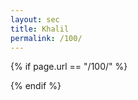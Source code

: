 ```yaml
---
layout: sec
title: Khalil
permalink: /100/
---
```


{% if page.url == "/100/" %}
<style>
  header a[href="/100"], header a[href="/100/"] {
    display: none;
  }
</style>
{% endif %}
